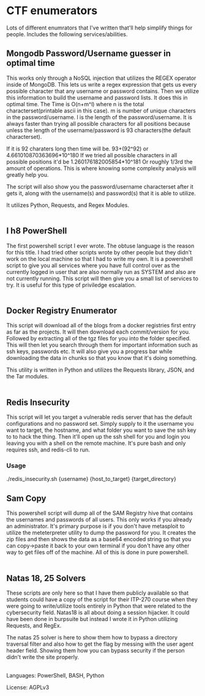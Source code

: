# CTF enumerators
Lots of different enumrators that I've written that'll help simplify things for people.
Includes the following services/abilities.

## Mongodb Password/Username guesser in optimal time
This works only through a NoSQL injection that utilizes the REGEX operator inside of MongoDB. This lets us write a regex expression that gets us every possible character that any username or password contains. Then we utilize this information to build the username and password lists. It does this in optimal time. The Time is O(n+m^l) where n is the total characterset(printable ascii in this case). m is number of unique characters in the password/username. l is the length of the password/username. It is always faster than trying all possible characters for all positions because unless the length of the username/password is 93 characters(the default characterset). 

If it is 92 charaters long then time will be.
93+(92^92) or 4.661010870363696\*10^180
If we tried all possible characters in all possible positions it'd be 1.260176182005854\*10^181
Or roughly 1/3rd the amount of operations. This is where knowing some complexity analysis will greatly help you.<br />

The script will also show you the password/username characterset after it gets it, along with the username(s) and password(s) that it is able to utilize.<br />

It utilizes Python, Requests, and Regex Modules.<br />
<br />

## I h8 PowerShell
The first powershell script I ever wrote. The obtuse language is the reason for this title. I had tried other scripts wrote by other people but they didn't work on the local machine so that I had to write my own. It is a powershell script to give you all services where you have full control over as the currently logged in user that are also normally run as SYSTEM and also are not currently running. This script will then give you a small list of services to try. It is useful for this type of priviledge escalation.<br />
<br />

## Docker Registry Enumerator
This script will download all of the blogs from a docker registries first entry as far as the projects. It will then download each commit/version for you. Followed by extracting all of the tgz files for you into the folder specified. This will then let you search through them for important information such as ssh keys, passwords etc. It will also give you a progress bar while downloading the data in chunks so that you know that it's doing something.

This utility is written in Python and utilizes the Requests library, JSON, and the Tar modules.<br />
<br />

## Redis Insecurity
This script will let you target a vulnerable redis server that has the default configurations and no password set. Simply supply to it the username you want to target, the hostname, and what folder you want to save the ssh key to to hack the thing. Then it'll open up the ssh shell for you and login you leaving you with a shell on the remote machine. It's pure bash and only requires ssh, and redis-cli to run.
### Usage
./redis_insecurity.sh {username} {host_to_target} {target_directory}
<br />

## Sam Copy

This powershell script will dump all of the SAM Registry hive that contains the usernames and passwords of all users. This only works if you already an administrator. It's primary purpose is if you don't have metasploit to utilize the meteterpreter utility to dump the password for you. It creates the zip files and then shows the data as a base64 encoded string so that you can copy->paste it back to your own terminal if you don't have any other way to get files off of the machine. All of this is done in pure powershell.<br />
<br />

## Natas 18, 25 Solvers

These scripts are only here so that I have them publicly available so that students could have a copy of the script for their ITP-270 course when they were going to write/utilize tools entirely in Python that were related to the cybersecurity field. Natas18 is all about doing a session hijacker. It could have been done in burpsuite but instead I wrote it in Python utilizing Requests, and RegEx.<br />

The natas 25 solver is here to show them how to bypass a directory traversal filter and also how to get the flag by messing with the user agent header field. Showing them how you can bypass security if the person didn't write the site properly.<br />
<br />

Languages: PowerShell, BASH, Python

License: AGPLv3
